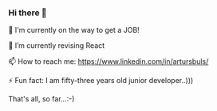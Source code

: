 ### Hi there 👋

🔭 I'm currently on the way to get a JOB!

🌱 I’m currently revising React

📫 How to reach me: https://www.linkedin.com/in/artursbuls/

⚡ Fun fact: I am fifty-three years old junior developer..))) 

That's all, so far...:-)
